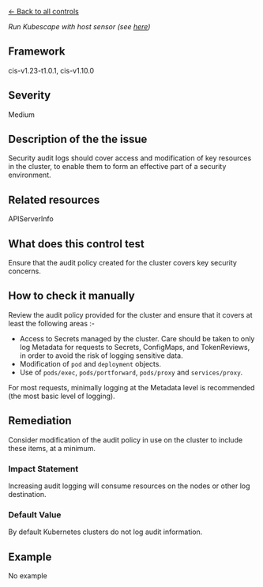 [← Back to all controls](index.md)


_Run Kubescape with host sensor (see [here](../../components/host-sensor))_

## Framework

cis-v1.23-t1.0.1, cis-v1.10.0

## Severity

Medium

## Description of the the issue

Security audit logs should cover access and modification of key resources in the cluster, to enable them to form an effective part of a security environment.

## Related resources

APIServerInfo

## What does this control test

Ensure that the audit policy created for the cluster covers key security concerns.

## How to check it manually

Review the audit policy provided for the cluster and ensure that it covers at least the following areas :-

- Access to Secrets managed by the cluster. Care should be taken to only log Metadata for requests to Secrets, ConfigMaps, and TokenReviews, in order to avoid the risk of logging sensitive data.
- Modification of `pod` and `deployment` objects.
- Use of `pods/exec`, `pods/portforward`, `pods/proxy` and `services/proxy`.

 For most requests, minimally logging at the Metadata level is recommended (the most basic level of logging).

## Remediation

Consider modification of the audit policy in use on the cluster to include these items, at a minimum.

### Impact Statement

Increasing audit logging will consume resources on the nodes or other log destination.

### Default Value

By default Kubernetes clusters do not log audit information.

## Example

No example
